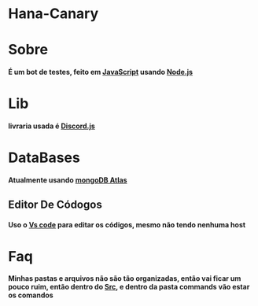 # Hana-Canary
# Sobre

#### É um bot de testes, feito em [JavaScript](https://www.javascript.com/) usando [Node.js](https://nodejs.org/en/)

# Lib

#### livraria usada é [Discord.js](https://discord.js.org/?source=post_page---------------------------#/)

# DataBases

#### Atualmente usando [mongoDB Atlas](https://www.mongodb.com/cloud/atlas/lp/try2?utm_source=bing&utm_campaign=bs_americas_brazil_search_brand_atlas_desktop&utm_term=mongodb%20atlas&utm_medium=cpc_paid_search&utm_ad=e&utm_ad_campaign_id=386028217&msclkid=e8b9fb14a76319885e2f9b00cb110b83)

## Editor De Códogos

#### Uso o [Vs code](https://code.visualstudio.com/) para editar os códigos, mesmo não tendo nenhuma host

# Faq

#### Minhas pastas e arquivos não são tão organizadas, então vai ficar um pouco ruim, então dentro do [Src](https://github.com/kayke981/HanaCanary/tree/main/src), e dentro da pasta commands vão estar os comandos
